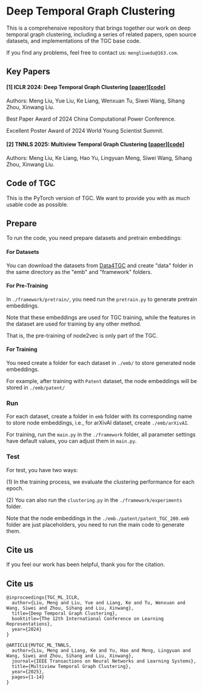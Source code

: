 # Deep Temporal Graph Clustering

This is a comprehensive repository that brings together our work on deep temporal graph clustering, including a series of related papers, open source datasets, and implementations of the TGC base code.

If you find any problems, feel free to contact us: ```mengliuedu@163.com```.

## Key Papers

#### [1] ICLR 2024: Deep Temporal Graph Clustering [[paper](https://arxiv.org/abs/2305.10738)][[code](https://github.com/MGitHubL/Deep-Temporal-Graph-Clustering)]

Authors: Meng Liu, Yue Liu, Ke Liang, Wenxuan Tu, Siwei Wang, Sihang Zhou, Xinwang Liu.

Best Paper Award of 2024 China Computational Power Conference.

Excellent Poster Award of 2024 World Young Scientist Summit.

#### [2] TNNLS 2025: Multiview Temporal Graph Clustering [[paper](https://ieeexplore.ieee.org/document/11079275)][[code](https://github.com/MGitHubL/MVTGC)]

Authors: Meng Liu, Ke Liang, Hao Yu, Lingyuan Meng, Siwei Wang, Sihang Zhou, Xinwang Liu.

## Code of TGC

This is the PyTorch version of TGC. We want to provide you with as much usable code as possible.

## Prepare

To run the code, you need prepare datasets and pretrain embeddings:

#### For Datasets

You can download the datasets from [Data4TGC](https://github.com/MGitHubL/Data4TGC) and create "data" folder in the same directory as the "emb" and "framework" folders.

#### For Pre-Training

In ```./framework/pretrain/```, you need run the ```pretrain.py``` to generate pretrain embeddings.

Note that these embeddings are used for TGC training, while the features in the dataset are used for training by any other method.

That is, the pre-training of node2vec is only part of the TGC.

#### For Training

You need create a folder for each dataset in ```./emb/``` to store generated node embeddings.

For example, after training with `Patent` dataset, the node embeddings will be stored in ```./emb/patent/```


### Run

For each dataset, create a folder in ```emb``` folder with its corresponding name to store node embeddings, i.e., for arXivAI dataset, create ```./emb/arXivAI```.

For training, run the ```main.py``` in the ```./framework``` folder, all parameter settings have default values, you can adjust them in ```main.py```.

### Test

For test, you have two ways:

(1) In the training process, we evaluate the clustering performance for each epoch.

(2) You can also run the ```clustering.py``` in the ```./framework/experiments``` folder.

Note that the node embeddings in the ```./emb./patent/patent_TGC_200.emb``` folder are just placeholders, you need to run the main code to generate them.


## Cite us

If you feel our work has been helpful, thank you for the citation.

## Cite us

```
@inproceedings{TGC_ML_ICLR,
  author={Liu, Meng and Liu, Yue and Liang, Ke and Tu, Wenxuan and Wang, Siwei and Zhou, Sihang and Liu, Xinwang},
  title={Deep Temporal Graph Clustering},
  booktitle={The 12th International Conference on Learning Representations},
  year={2024}
}

@ARTICLE{MVTGC_ML_TNNLS,
  author={Liu, Meng and Liang, Ke and Yu, Hao and Meng, Lingyuan and Wang, Siwei and Zhou, Sihang and Liu, Xinwang},
  journal={IEEE Transactions on Neural Networks and Learning Systems}, 
  title={Multiview Temporal Graph Clustering}, 
  year={2025},
  pages={1-14}
}
```
